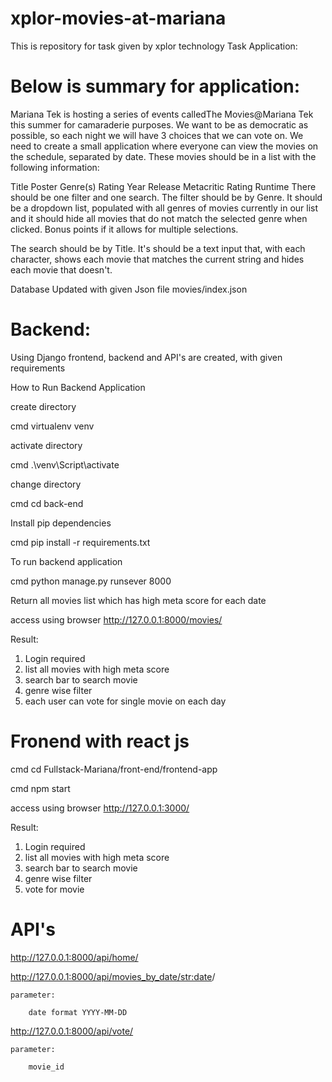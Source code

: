 # xplor-movies-at-mariana
This is repository for task given by xplor technology
Task Application:

# Below is summary for application:

Mariana Tek is hosting a series of events calledThe Movies@Mariana Tek this summer for camaraderie purposes. We want to be as democratic as possible, so each night we will have 3 choices that we can vote on. We need to create a small application where everyone can view the movies on the schedule, separated by date. These movies should be in a list with the following information:

Title
Poster
Genre(s)
Rating
Year Release
Metacritic Rating
Runtime
There should be one filter and one search. The filter should be by Genre. It should be a dropdown list, populated with all genres of movies currently in our list and it should hide all movies that do not match the selected genre when clicked. Bonus points if it allows for multiple selections.

The search should be by Title. It's should be a text input that, with each character, shows each movie that matches the current string and hides each movie that doesn't.


Database Updated with given Json file
movies/index.json



# Backend:

Using Django frontend, backend and API's are created, with given requirements


How to Run Backend Application


create directory
    
cmd    virtualenv venv


activate directory
    
cmd    .\venv\Script\activate

change directory
    
cmd    cd back-end


Install pip dependencies
    
cmd    pip install -r requirements.txt



To run backend application
    
cmd    python manage.py runsever 8000


Return all movies list which has high meta score for each date

access using browser http://127.0.0.1:8000/movies/



Result:

1) Login required
2) list all movies with high meta score
3) search bar to search movie
4) genre wise filter
5) each user can vote for single movie on each day



# Fronend with react js

cmd cd Fullstack-Mariana/front-end/frontend-app

cmd npm start


access using browser http://127.0.0.1:3000/


Result:

1) Login required
2) list all movies with high meta score
3) search bar to search movie
4) genre wise filter
5) vote for movie 


# API's

http://127.0.0.1:8000/api/home/

    

http://127.0.0.1:8000/api/movies_by_date/<str:date>/

    parameter:

        date format YYYY-MM-DD


http://127.0.0.1:8000/api/vote/ 
    
    parameter:
        
        movie_id

